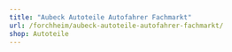 ```yaml
---
title: "Aubeck Autoteile Autofahrer Fachmarkt"
url: /forchheim/aubeck-autoteile-autofahrer-fachmarkt/
shop: Autoteile
---
```

